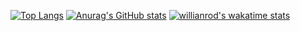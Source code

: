 [![Top Langs](https://github-readme-stats.vercel.app/api/top-langs/?username=insanniity&layout=compact)](https://github.com/anuraghazra/github-readme-stats)
[![Anurag's GitHub stats](https://github-readme-stats.vercel.app/api?username=insanniity&hide=contribs,prs)](https://github.com/anuraghazra/github-readme-stats)
[![willianrod's wakatime stats](https://github-readme-stats.vercel.app/api/wakatime?username=insanniity)](https://github.com/anuraghazra/github-readme-stats)

